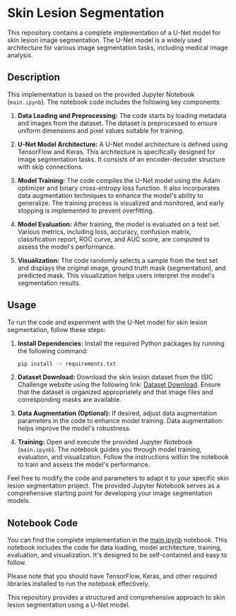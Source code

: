# Skin Lesion Segmentation

This repository contains a complete implementation of a U-Net model for skin lesion image segmentation. The U-Net model is a widely used architecture for various image segmentation tasks, including medical image analysis.

## Description

This implementation is based on the provided Jupyter Notebook (`main.ipynb`). The notebook code includes the following key components:

1. **Data Loading and Preprocessing:** The code starts by loading metadata and images from the dataset. The dataset is preprocessed to ensure uniform dimensions and pixel values suitable for training.

2. **U-Net Model Architecture:** A U-Net model architecture is defined using TensorFlow and Keras. This architecture is specifically designed for image segmentation tasks. It consists of an encoder-decoder structure with skip connections.

3. **Model Training:** The code compiles the U-Net model using the Adam optimizer and binary cross-entropy loss function. It also incorporates data augmentation techniques to enhance the model's ability to generalize. The training process is visualized and monitored, and early stopping is implemented to prevent overfitting.

4. **Model Evaluation:** After training, the model is evaluated on a test set. Various metrics, including loss, accuracy, confusion matrix, classification report, ROC curve, and AUC score, are computed to assess the model's performance.

5. **Visualization:** The code randomly selects a sample from the test set and displays the original image, ground truth mask (segmentation), and predicted mask. This visualization helps users interpret the model's segmentation results.

## Usage

To run the code and experiment with the U-Net model for skin lesion segmentation, follow these steps:

1. **Install Dependencies:** Install the required Python packages by running the following command:

    ```bash
    pip install -r requirements.txt
    ```

2. **Dataset Download:** Download the skin lesion dataset from the ISIC Challenge website using the following link: [Dataset Download](https://challenge.isic-archive.com/data/). Ensure that the dataset is organized appropriately and that image files and corresponding masks are available.

3. **Data Augmentation (Optional):** If desired, adjust data augmentation parameters in the code to enhance model training. Data augmentation helps improve the model's robustness.

4. **Training:** Open and execute the provided Jupyter Notebook (`main.ipynb`). The notebook guides you through model training, evaluation, and visualization. Follow the instructions within the notebook to train and assess the model's performance.

Feel free to modify the code and parameters to adapt it to your specific skin lesion segmentation project. The provided Jupyter Notebook serves as a comprehensive starting point for developing your image segmentation models.

## Notebook Code

You can find the complete implementation in the [main.ipynb](main.ipynb) notebook. This notebook includes the code for data loading, model architecture, training, evaluation, and visualization. It's designed to be self-contained and easy to follow.

Please note that you should have TensorFlow, Keras, and other required libraries installed to run the notebook effectively.

This repository provides a structured and comprehensive approach to skin lesion segmentation using a U-Net model.
